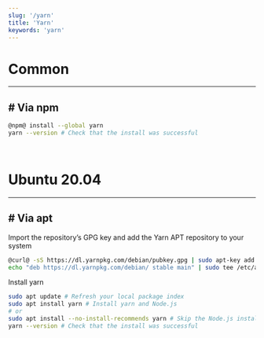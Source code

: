 ```yaml
---
slug: '/yarn'
title: 'Yarn'
keywords: 'yarn'
---
```


# Common

---

## # Via npm

```bash
@npm@ install --global yarn
yarn --version # Check that the install was successful
```

<br />

# Ubuntu 20.04

---

## # Via apt
Import the repository’s GPG key and add the Yarn APT repository to your system 
```bash
@curl@ -sS https://dl.yarnpkg.com/debian/pubkey.gpg | sudo apt-key add -
echo "deb https://dl.yarnpkg.com/debian/ stable main" | sudo tee /etc/apt/sources.list.d/yarn.list
```
Install yarn

```bash
sudo apt update # Refresh your local package index
sudo apt install yarn # Install yarn and Node.js
# or 
sudo apt install --no-install-recommends yarn # Skip the Node.js installation
yarn --version # Check that the install was successful
```

